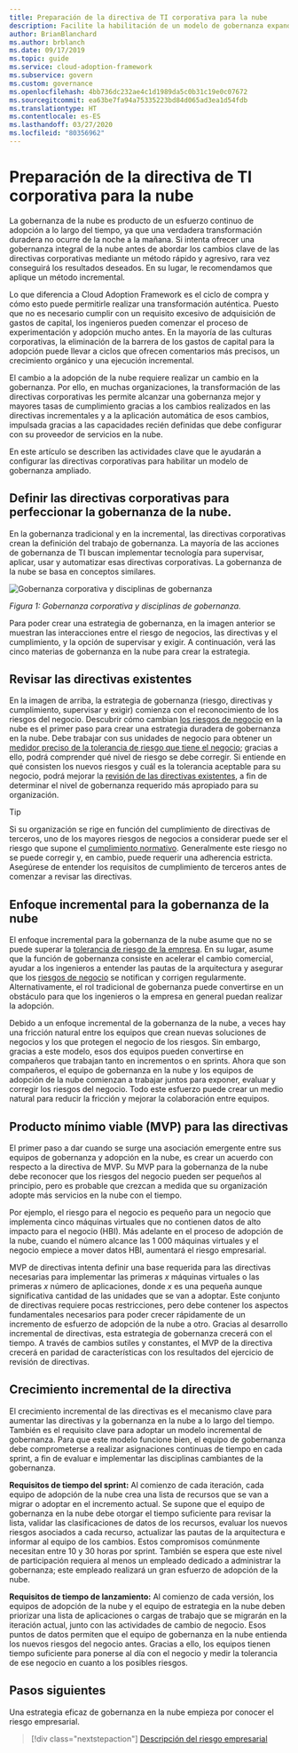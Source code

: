 ```yaml
---
title: Preparación de la directiva de TI corporativa para la nube
description: Facilite la habilitación de un modelo de gobernanza expandido con actividades clave como los cambios incrementales en las directivas empresariales y la exigencia automática.
author: BrianBlanchard
ms.author: brblanch
ms.date: 09/17/2019
ms.topic: guide
ms.service: cloud-adoption-framework
ms.subservice: govern
ms.custom: governance
ms.openlocfilehash: 4bb736dc232ae4c1d1989da5c0b31c19e0c07672
ms.sourcegitcommit: ea63be7fa94a75335223bd84d065ad3ea1d54fdb
ms.translationtype: HT
ms.contentlocale: es-ES
ms.lasthandoff: 03/27/2020
ms.locfileid: "80356962"
---
```

<!-- markdownlint-disable MD026 -->

# <a name="prepare-corporate-it-policy-for-the-cloud"></a>Preparación de la directiva de TI corporativa para la nube

La gobernanza de la nube es producto de un esfuerzo continuo de adopción a lo largo del tiempo, ya que una verdadera transformación duradera no ocurre de la noche a la mañana. Si intenta ofrecer una gobernanza integral de la nube antes de abordar los cambios clave de las directivas corporativas mediante un método rápido y agresivo, rara vez conseguirá los resultados deseados. En su lugar, le recomendamos que aplique un método incremental.

Lo que diferencia a Cloud Adoption Framework es el ciclo de compra y cómo esto puede permitirle realizar una transformación auténtica. Puesto que no es necesario cumplir con un requisito excesivo de adquisición de gastos de capital, los ingenieros pueden comenzar el proceso de experimentación y adopción mucho antes. En la mayoría de las culturas corporativas, la eliminación de la barrera de los gastos de capital para la adopción puede llevar a ciclos que ofrecen comentarios más precisos, un crecimiento orgánico y una ejecución incremental.

El cambio a la adopción de la nube requiere realizar un cambio en la gobernanza. Por ello, en muchas organizaciones, la transformación de las directivas corporativas les permite alcanzar una gobernanza mejor y mayores tasas de cumplimiento gracias a los cambios realizados en las directivas incrementales y a la aplicación automática de esos cambios, impulsada gracias a las capacidades recién definidas que debe configurar con su proveedor de servicios en la nube.

En este artículo se describen las actividades clave que le ayudarán a configurar las directivas corporativas para habilitar un modelo de gobernanza ampliado.

## <a name="define-corporate-policy-to-mature-cloud-governance"></a>Definir las directivas corporativas para perfeccionar la gobernanza de la nube.

En la gobernanza tradicional y en la incremental, las directivas corporativas crean la definición del trabajo de gobernanza. La mayoría de las acciones de gobernanza de TI buscan implementar tecnología para supervisar, aplicar, usar y automatizar esas directivas corporativas. La gobernanza de la nube se basa en conceptos similares.

![Gobernanza corporativa y disciplinas de gobernanza](../../_images/operational-transformation-govern-highres.png)

*Figura 1: Gobernanza corporativa y disciplinas de gobernanza.*

Para poder crear una estrategia de gobernanza, en la imagen anterior se muestran las interacciones entre el riesgo de negocios, las directivas y el cumplimiento, y la opción de supervisar y exigir. A continuación, verá las cinco materias de gobernanza en la nube para crear la estrategia.

## <a name="review-existing-policies"></a>Revisar las directivas existentes

En la imagen de arriba, la estrategia de gobernanza (riesgo, directivas y cumplimiento, supervisar y exigir) comienza con el reconocimiento de los riesgos del negocio. Descubrir cómo cambian [los riesgos de negocio](./business-risk.md) en la nube es el primer paso para crear una estrategia duradera de gobernanza en la nube. Debe trabajar con sus unidades de negocio para obtener un [medidor preciso de la tolerancia de riesgo que tiene el negocio](./risk-tolerance.md); gracias a ello, podrá comprender qué nivel de riesgo se debe corregir. Si entiende en qué consisten los nuevos riesgos y cuál es la tolerancia aceptable para su negocio, podrá mejorar la [revisión de las directivas existentes](./cloud-policy-review.md), a fin de determinar el nivel de gobernanza requerido más apropiado para su organización.

> [!TIP]
> Si su organización se rige en función del cumplimiento de directivas de terceros, uno de los mayores riesgos de negocios a considerar puede ser el riesgo que supone el [cumplimiento normativo](./regulatory-compliance.md). Generalmente este riesgo no se puede corregir y, en cambio, puede requerir una adherencia estricta. Asegúrese de entender los requisitos de cumplimiento de terceros antes de comenzar a revisar las directivas.

## <a name="an-incremental-approach-to-cloud-governance"></a>Enfoque incremental para la gobernanza de la nube

El enfoque incremental para la gobernanza de la nube asume que no se puede superar la [tolerancia de riesgo de la empresa](./risk-tolerance.md). En su lugar, asume que la función de gobernanza consiste en acelerar el cambio comercial, ayudar a los ingenieros a entender las pautas de la arquitectura y asegurar que los [riesgos de negocio](./business-risk.md) se notifican y corrigen regularmente. Alternativamente, el rol tradicional de gobernanza puede convertirse en un obstáculo para que los ingenieros o la empresa en general puedan realizar la adopción.

Debido a un enfoque incremental de la gobernanza de la nube, a veces hay una fricción natural entre los equipos que crean nuevas soluciones de negocios y los que protegen el negocio de los riesgos. Sin embargo, gracias a este modelo, esos dos equipos pueden convertirse en compañeros que trabajan tanto en incrementos o en sprints. Ahora que son compañeros, el equipo de gobernanza en la nube y los equipos de adopción de la nube comienzan a trabajar juntos para exponer, evaluar y corregir los riesgos del negocio. Todo este esfuerzo puede crear un medio natural para reducir la fricción y mejorar la colaboración entre equipos.

## <a name="minimum-viable-product-mvp-for-policy"></a>Producto mínimo viable (MVP) para las directivas

El primer paso a dar cuando se surge una asociación emergente entre sus equipos de gobernanza y adopción en la nube, es crear un acuerdo con respecto a la directiva de MVP. Su MVP para la gobernanza de la nube debe reconocer que los riesgos del negocio pueden ser pequeños al principio, pero es probable que crezcan a medida que su organización adopte más servicios en la nube con el tiempo.

Por ejemplo, el riesgo para el negocio es pequeño para un negocio que implementa cinco máquinas virtuales que no contienen datos de alto impacto para el negocio (HBI). Más adelante en el proceso de adopción de la nube, cuando el número alcance las 1 000 máquinas virtuales y el negocio empiece a mover datos HBI, aumentará el riesgo empresarial.

MVP de directivas intenta definir una base requerida para las directivas necesarias para implementar las primeras _x_ máquinas virtuales o las primeras _x_ número de aplicaciones, donde _x_ es una pequeña aunque significativa cantidad de las unidades que se van a adoptar. Este conjunto de directivas requiere pocas restricciones, pero debe contener los aspectos fundamentales necesarios para poder crecer rápidamente de un incremento de esfuerzo de adopción de la nube a otro. Gracias al desarrollo incremental de directivas, esta estrategia de gobernanza crecerá con el tiempo. A través de cambios sutiles y constantes, el MVP de la directiva crecerá en paridad de características con los resultados del ejercicio de revisión de directivas.

## <a name="incremental-policy-growth"></a>Crecimiento incremental de la directiva

El crecimiento incremental de las directivas es el mecanismo clave para aumentar las directivas y la gobernanza en la nube a lo largo del tiempo. También es el requisito clave para adoptar un modelo incremental de gobernanza. Para que este modelo funcione bien, el equipo de gobernanza debe comprometerse a realizar asignaciones continuas de tiempo en cada sprint, a fin de evaluar e implementar las disciplinas cambiantes de la gobernanza.

**Requisitos de tiempo del sprint:** Al comienzo de cada iteración, cada equipo de adopción de la nube crea una lista de recursos que se van a migrar o adoptar en el incremento actual. Se supone que el equipo de gobernanza en la nube debe otorgar el tiempo suficiente para revisar la lista, validar las clasificaciones de datos de los recursos, evaluar los nuevos riesgos asociados a cada recurso, actualizar las pautas de la arquitectura e informar al equipo de los cambios. Estos compromisos comúnmente necesitan entre 10 y 30 horas por sprint. También se espera que este nivel de participación requiera al menos un empleado dedicado a administrar la gobernanza; este empleado realizará un gran esfuerzo de adopción de la nube.

**Requisitos de tiempo de lanzamiento:** Al comienzo de cada versión, los equipos de adopción de la nube y el equipo de estrategia en la nube deben priorizar una lista de aplicaciones o cargas de trabajo que se migrarán en la iteración actual, junto con las actividades de cambio de negocio. Esos puntos de datos permiten que el equipo de gobernanza en la nube entienda los nuevos riesgos del negocio antes. Gracias a ello, los equipos tienen tiempo suficiente para ponerse al día con el negocio y medir la tolerancia de ese negocio en cuanto a los posibles riesgos.

## <a name="next-steps"></a>Pasos siguientes

Una estrategia eficaz de gobernanza en la nube empieza por conocer el riesgo empresarial.

> [!div class="nextstepaction"]
> [Descripción del riesgo empresarial](./business-risk.md)
